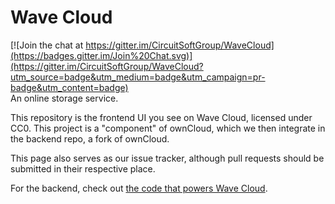 # Wave Cloud

[![Join the chat at https://gitter.im/CircuitSoftGroup/WaveCloud](https://badges.gitter.im/Join%20Chat.svg)](https://gitter.im/CircuitSoftGroup/WaveCloud?utm_source=badge&utm_medium=badge&utm_campaign=pr-badge&utm_content=badge)  
An online storage service.


This repository is the frontend UI you see on Wave Cloud, licensed under CC0. This project is a "component" of ownCloud, which we then integrate in the backend repo, a fork of ownCloud.

This page also serves as our issue tracker, although pull requests should be submitted in their respective place.

For the backend, check out [the code that powers Wave Cloud](https://github.com/CircuitSoftGroup/WaveCloudCore).
